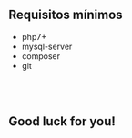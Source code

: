 ## Requisitos mínimos

 - php7+
 - mysql-server
 - composer
 - git

<br>
<br>

## Good luck for you!
